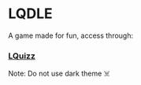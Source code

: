 # LQDLE

A game made for fun, access through:

### [LQuizz](https://lquizz.streamlit.app/)

Note: Do not use dark theme ☠️
